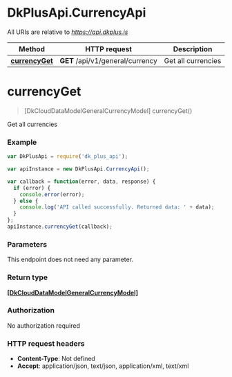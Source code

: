 # DkPlusApi.CurrencyApi

All URIs are relative to *https://api.dkplus.is*

Method | HTTP request | Description
------------- | ------------- | -------------
[**currencyGet**](CurrencyApi.md#currencyGet) | **GET** /api/v1/general/currency | Get all currencies


<a name="currencyGet"></a>
# **currencyGet**
> [DkCloudDataModelGeneralCurrencyModel] currencyGet()

Get all currencies

### Example
```javascript
var DkPlusApi = require('dk_plus_api');

var apiInstance = new DkPlusApi.CurrencyApi();

var callback = function(error, data, response) {
  if (error) {
    console.error(error);
  } else {
    console.log('API called successfully. Returned data: ' + data);
  }
};
apiInstance.currencyGet(callback);
```

### Parameters
This endpoint does not need any parameter.

### Return type

[**[DkCloudDataModelGeneralCurrencyModel]**](DkCloudDataModelGeneralCurrencyModel.md)

### Authorization

No authorization required

### HTTP request headers

 - **Content-Type**: Not defined
 - **Accept**: application/json, text/json, application/xml, text/xml

